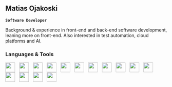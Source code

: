 ## Matias Ojakoski

**`Software Developer`**

Background & experience in front-end and back-end software development, leaning more on front-end. Also interested in test automation, cloud platforms and AI.

### Languages & Tools

<img align="left" width="30px" style="padding-right: 10px;" src="https://cdn.jsdelivr.net/gh/devicons/devicon@latest/icons/javascript/javascript-original.svg"/>
<img align="left" width="30px" style="padding-right: 10px;" src="https://cdn.jsdelivr.net/gh/devicons/devicon@latest/icons/typescript/typescript-original.svg"/>
<img align="left" width="30px" style="padding-right: 10px;" src="https://cdn.jsdelivr.net/gh/devicons/devicon@latest/icons/csharp/csharp-original.svg"/>
<img align="left" width="30px" style="padding-right: 10px;" src="https://cdn.jsdelivr.net/gh/devicons/devicon@latest/icons/dotnetcore/dotnetcore-original.svg"/>
<img align="left" width="30px" style="padding-right: 10px;" src="https://cdn.jsdelivr.net/gh/devicons/devicon@latest/icons/sqldeveloper/sqldeveloper-original.svg"/>
<img align="left" width="30px" style="padding-right: 10px;" src="https://cdn.jsdelivr.net/gh/devicons/devicon@latest/icons/nodejs/nodejs-original.svg"/>
<img align="left" width="30px" style="padding-right: 10px;" src="https://cdn.jsdelivr.net/gh/devicons/devicon@latest/icons/python/python-original.svg"/>
<img align="left" width="30px" style="padding-right: 10px;" src="https://cdn.jsdelivr.net/gh/devicons/devicon@latest/icons/html5/html5-original.svg"/>
<img align="left" width="30px" style="padding-right: 10px;" src="https://cdn.jsdelivr.net/gh/devicons/devicon@latest/icons/css3/css3-original.svg"/>
<img align="left" width="30px" style="padding-right: 10px;" src="https://cdn.jsdelivr.net/gh/devicons/devicon@latest/icons/postman/postman-original.svg"/>
<img align="left" width="30px" style="padding-right: 10px;" src="https://cdn.jsdelivr.net/gh/devicons/devicon@latest/icons/vsphere/vsphere-plain-wordmark.svg"/>
<img align="left" width="30px" style="padding-right: 10px;" src="https://cdn.jsdelivr.net/gh/devicons/devicon@latest/icons/docker/docker-original.svg"/>
<img align="left" width="30px" style="padding-right: 10px;" src="https://cdn.jsdelivr.net/gh/devicons/devicon@latest/icons/kubernetes/kubernetes-original.svg"/>
<img align="left" width="30px" style="padding-right: 10px;" src="https://cdn.jsdelivr.net/gh/devicons/devicon@latest/icons/git/git-original.svg"/>
<img align="left" width="30px" style="padding-right: 10px;" src="https://cdn.jsdelivr.net/gh/devicons/devicon@latest/icons/unity/unity-original.svg"/>



<!--
**mOjakoski/mOjakoski** is a ✨ _special_ ✨ repository because its `README.md` (this file) appears on your GitHub profile.

Here are some ideas to get you started:

- 🔭 I’m currently working on ...
- 🌱 I’m currently learning ...
- 👯 I’m looking to collaborate on ...
- 🤔 I’m looking for help with ...
- 💬 Ask me about ...
- 📫 How to reach me: ...
- 😄 Pronouns: ...
- ⚡ Fun fact: ...
-->
